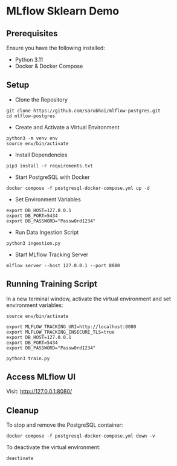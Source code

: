 # MLflow Sklearn Demo

## Prerequisites
Ensure you have the following installed:
- Python 3.11
- Docker & Docker Compose

## Setup
- Clone the Repository

```
git clone https://github.com/sarubhai/mlflow-postgres.git
cd mlflow-postgres
```

- Create and Activate a Virtual Environment

```
python3 -m venv env
source env/bin/activate
```

- Install Dependencies

```
pip3 install -r requirements.txt
```

- Start PostgreSQL with Docker

```
docker compose -f postgresql-docker-compose.yml up -d
```

- Set Environment Variables

```
export DB_HOST=127.0.0.1
export DB_PORT=5434
export DB_PASSWORD="Passw0rd1234"
```

- Run Data Ingestion Script

```
python3 ingestion.py
```

- Start MLflow Tracking Server

```
mlflow server --host 127.0.0.1 --port 8080
```

## Running Training Script

In a new terminal window, activate the virtual environment and set environment variables:

```
source env/bin/activate

export MLFLOW_TRACKING_URI=http://localhost:8080
export MLFLOW_TRACKING_INSECURE_TLS=true
export DB_HOST=127.0.0.1
export DB_PORT=5434
export DB_PASSWORD="Passw0rd1234"

python3 train.py
```

## Access MLflow UI
Visit:
http://127.0.0.1:8080/

## Cleanup
To stop and remove the PostgreSQL container:

```
docker compose -f postgresql-docker-compose.yml down -v
```

To deactivate the virtual environment:

```
deactivate
```

